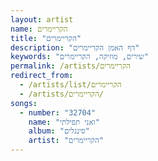```yaml
---
layout: artist
name: הקריימרים
title: "הקריימרים"
description: "דף האמן הקריימרים"
keywords: "שירים, מוזיקה, הקריימרים"
permalink: /artists/הקריימרים
redirect_from:
  - /artists/list/הקריימרים
  - /artists/הקריימרים/
songs:
  - number: "32704"
    name: "ואני תפילתי"
    album: "סינגלים"
    artist: "הקריימרים"
---
```

